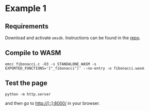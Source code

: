 # Example 1

## Requirements

Download and activate `emsdk`. Instructions can be found in the [repo](https://github.com/emscripten-core/emsdk).

## Compile to WASM

```
emcc fibonacci.c -O3 -s STANDALONE_WASM -s EXPORTED_FUNCTIONS='["_fibonacci"]' --no-entry -o fibonacci.wasm
```

## Test the page

```
python -m http.server
```

and then go to <http://[::]:8000/> in your browser.